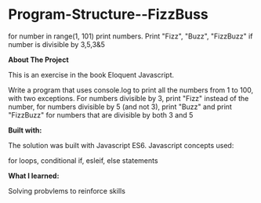 # Program-Structure--FizzBuss
for number in range(1, 101) print numbers. Print "Fizz", "Buzz", "FizzBuzz" if number is divisible by 3,5,3&amp;5

<b>About The Project</b>

This is an exercise in the book Eloquent Javascript. 

Write a program that uses console.log to print all the numbers from 1 to 100, with two exceptions. For numbers divisible by 3, print "Fizz" instead of the number, for numbers divisible by 5 (and not 3), print "Buzz" and print "FizzBuzz" for numbers that are divisible by both 3 and 5


<b>Built with:</b>

The solution was built with Javascript ES6. Javascript concepts used:

for loops, conditional if, esleif, else statements

<b>What I learned:</b>

Solving probvlems to reinforce skills
